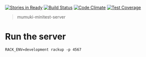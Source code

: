 [![Stories in Ready](https://badge.waffle.io/mumuki/mumuki-minitest-server.png?label=ready&title=Ready)](https://waffle.io/mumuki/mumuki-minitest-server)
[![Build Status](https://travis-ci.org/mumuki/mumuki-minitest-server.svg?branch=master)](https://travis-ci.org/mumuki/mumuki-minitest-server)
[![Code Climate](https://codeclimate.com/github/mumuki/mumuki-minitest-server/badges/gpa.svg)](https://codeclimate.com/github/mumuki/mumuki-minitest-server)
[![Test Coverage](https://codeclimate.com/github/mumuki/mumuki-minitest-server/badges/coverage.svg)](https://codeclimate.com/github/mumuki/mumuki-minitest-server)

> mumuki-minitest-server

# Run the server

```
RACK_ENV=development rackup -p 4567
```



